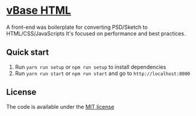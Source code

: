 # [vBase HTML]()

A front-end was boilerplate for converting PSD/Sketch to HTML/CSS/JavaScripts It's focused on performance and best practices.

## Quick start

1. Run `yarn run setup` or `npm run setup` to install dependencies
2. Run `yarn run start` or `npm run start` and go to `http://localhost:8000`

## License

The code is available under the [MIT license](LICENSE.md)